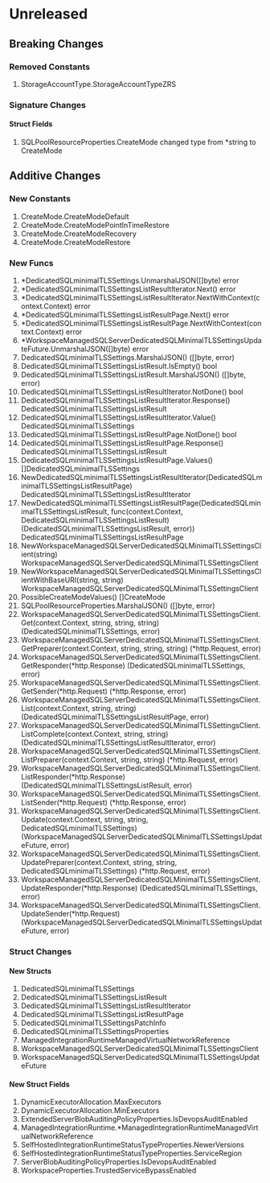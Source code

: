 # Unreleased

## Breaking Changes

### Removed Constants

1. StorageAccountType.StorageAccountTypeZRS

### Signature Changes

#### Struct Fields

1. SQLPoolResourceProperties.CreateMode changed type from *string to CreateMode

## Additive Changes

### New Constants

1. CreateMode.CreateModeDefault
1. CreateMode.CreateModePointInTimeRestore
1. CreateMode.CreateModeRecovery
1. CreateMode.CreateModeRestore

### New Funcs

1. *DedicatedSQLminimalTLSSettings.UnmarshalJSON([]byte) error
1. *DedicatedSQLminimalTLSSettingsListResultIterator.Next() error
1. *DedicatedSQLminimalTLSSettingsListResultIterator.NextWithContext(context.Context) error
1. *DedicatedSQLminimalTLSSettingsListResultPage.Next() error
1. *DedicatedSQLminimalTLSSettingsListResultPage.NextWithContext(context.Context) error
1. *WorkspaceManagedSQLServerDedicatedSQLMinimalTLSSettingsUpdateFuture.UnmarshalJSON([]byte) error
1. DedicatedSQLminimalTLSSettings.MarshalJSON() ([]byte, error)
1. DedicatedSQLminimalTLSSettingsListResult.IsEmpty() bool
1. DedicatedSQLminimalTLSSettingsListResult.MarshalJSON() ([]byte, error)
1. DedicatedSQLminimalTLSSettingsListResultIterator.NotDone() bool
1. DedicatedSQLminimalTLSSettingsListResultIterator.Response() DedicatedSQLminimalTLSSettingsListResult
1. DedicatedSQLminimalTLSSettingsListResultIterator.Value() DedicatedSQLminimalTLSSettings
1. DedicatedSQLminimalTLSSettingsListResultPage.NotDone() bool
1. DedicatedSQLminimalTLSSettingsListResultPage.Response() DedicatedSQLminimalTLSSettingsListResult
1. DedicatedSQLminimalTLSSettingsListResultPage.Values() []DedicatedSQLminimalTLSSettings
1. NewDedicatedSQLminimalTLSSettingsListResultIterator(DedicatedSQLminimalTLSSettingsListResultPage) DedicatedSQLminimalTLSSettingsListResultIterator
1. NewDedicatedSQLminimalTLSSettingsListResultPage(DedicatedSQLminimalTLSSettingsListResult, func(context.Context, DedicatedSQLminimalTLSSettingsListResult) (DedicatedSQLminimalTLSSettingsListResult, error)) DedicatedSQLminimalTLSSettingsListResultPage
1. NewWorkspaceManagedSQLServerDedicatedSQLMinimalTLSSettingsClient(string) WorkspaceManagedSQLServerDedicatedSQLMinimalTLSSettingsClient
1. NewWorkspaceManagedSQLServerDedicatedSQLMinimalTLSSettingsClientWithBaseURI(string, string) WorkspaceManagedSQLServerDedicatedSQLMinimalTLSSettingsClient
1. PossibleCreateModeValues() []CreateMode
1. SQLPoolResourceProperties.MarshalJSON() ([]byte, error)
1. WorkspaceManagedSQLServerDedicatedSQLMinimalTLSSettingsClient.Get(context.Context, string, string, string) (DedicatedSQLminimalTLSSettings, error)
1. WorkspaceManagedSQLServerDedicatedSQLMinimalTLSSettingsClient.GetPreparer(context.Context, string, string, string) (*http.Request, error)
1. WorkspaceManagedSQLServerDedicatedSQLMinimalTLSSettingsClient.GetResponder(*http.Response) (DedicatedSQLminimalTLSSettings, error)
1. WorkspaceManagedSQLServerDedicatedSQLMinimalTLSSettingsClient.GetSender(*http.Request) (*http.Response, error)
1. WorkspaceManagedSQLServerDedicatedSQLMinimalTLSSettingsClient.List(context.Context, string, string) (DedicatedSQLminimalTLSSettingsListResultPage, error)
1. WorkspaceManagedSQLServerDedicatedSQLMinimalTLSSettingsClient.ListComplete(context.Context, string, string) (DedicatedSQLminimalTLSSettingsListResultIterator, error)
1. WorkspaceManagedSQLServerDedicatedSQLMinimalTLSSettingsClient.ListPreparer(context.Context, string, string) (*http.Request, error)
1. WorkspaceManagedSQLServerDedicatedSQLMinimalTLSSettingsClient.ListResponder(*http.Response) (DedicatedSQLminimalTLSSettingsListResult, error)
1. WorkspaceManagedSQLServerDedicatedSQLMinimalTLSSettingsClient.ListSender(*http.Request) (*http.Response, error)
1. WorkspaceManagedSQLServerDedicatedSQLMinimalTLSSettingsClient.Update(context.Context, string, string, DedicatedSQLminimalTLSSettings) (WorkspaceManagedSQLServerDedicatedSQLMinimalTLSSettingsUpdateFuture, error)
1. WorkspaceManagedSQLServerDedicatedSQLMinimalTLSSettingsClient.UpdatePreparer(context.Context, string, string, DedicatedSQLminimalTLSSettings) (*http.Request, error)
1. WorkspaceManagedSQLServerDedicatedSQLMinimalTLSSettingsClient.UpdateResponder(*http.Response) (DedicatedSQLminimalTLSSettings, error)
1. WorkspaceManagedSQLServerDedicatedSQLMinimalTLSSettingsClient.UpdateSender(*http.Request) (WorkspaceManagedSQLServerDedicatedSQLMinimalTLSSettingsUpdateFuture, error)

### Struct Changes

#### New Structs

1. DedicatedSQLminimalTLSSettings
1. DedicatedSQLminimalTLSSettingsListResult
1. DedicatedSQLminimalTLSSettingsListResultIterator
1. DedicatedSQLminimalTLSSettingsListResultPage
1. DedicatedSQLminimalTLSSettingsPatchInfo
1. DedicatedSQLminimalTLSSettingsProperties
1. ManagedIntegrationRuntimeManagedVirtualNetworkReference
1. WorkspaceManagedSQLServerDedicatedSQLMinimalTLSSettingsClient
1. WorkspaceManagedSQLServerDedicatedSQLMinimalTLSSettingsUpdateFuture

#### New Struct Fields

1. DynamicExecutorAllocation.MaxExecutors
1. DynamicExecutorAllocation.MinExecutors
1. ExtendedServerBlobAuditingPolicyProperties.IsDevopsAuditEnabled
1. ManagedIntegrationRuntime.*ManagedIntegrationRuntimeManagedVirtualNetworkReference
1. SelfHostedIntegrationRuntimeStatusTypeProperties.NewerVersions
1. SelfHostedIntegrationRuntimeStatusTypeProperties.ServiceRegion
1. ServerBlobAuditingPolicyProperties.IsDevopsAuditEnabled
1. WorkspaceProperties.TrustedServiceBypassEnabled
